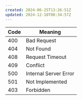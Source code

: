 ```yaml
---
created: 2024-06-25T13:26:51Z
updated: 2024-12-10T08:34:57Z
---
```


| **Code** | **Meaning**           |
| -------- | --------------------- |
| 400      | Bad Request           |
| 404      | Not Found             |
| 408      | Request Timeout       |
| 409      | Conflict              |
| 500      | Internal Server Error |
| 501      | Not Implemented       |
| 403      | Forbidden             |
